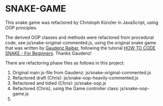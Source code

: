 # SNAKE-GAME
This snake game was refactored by Christoph Künzler in JavaScript, using OOP principles.

The derived OOP classes and methods were refactored from procedural code, 
see js/snake-original-commented.js, using the original snake game that was 
written by [Gaudenz Raiber](mailto:gaudenzraiber@yahoo.de), following the tutorial 
[HOW TO CODE SNAKE - For Beginners](https://www.youtube.com/watch?v=baBq5GAL0_U&t=479s). Thanks Gaudenz!

There are refactoring phase files as follows in this project:
1. Original main js-file from Gaudenz: js/snake-original-commented.js
2. Refactored draft (Chris): js/snake-oop-heavily-commented.js
3. Refactored and tidied (Chris): js/snake-oop.js
4. Refactored (Chris), using the Game controller class: js/snake-oop-game.js
5.


